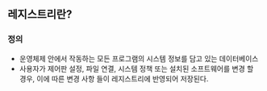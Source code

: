 ## 레지스트리란?

### 정의

-   운영체제 안에서 작동하는 모든 프로그램의 시스템 정보를 담고 있는 데이터베이스
-   사용자가 제어판 설정, 파일 연결, 시스템 정책 또는 설치된 소프트웨어를 변경 할 경우, 이에 따른 변경 사항 들이 레지스트리에 반영되어 저장된다.
